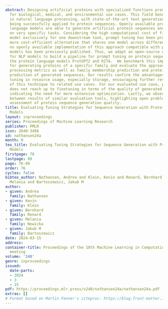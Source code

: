 ```yaml
---
abstract: Designing artificial proteins with specialized functions promises new solutions
  for biological, medical, and environmental use cases. This field benefits from advances
  in natural language processing, with state-of-the-art text generation models already
  being successfully applied to protein sequences. Openly available pre-trained protein
  language models are able to generate artificial protein sequences and can be finetuned
  on very specific tasks. Considering the high computational cost of finetuning a
  model exclusively for one downstream task, prompt tuning has been proposed as a
  more cost-efficient alternative that shares one model across different tasks. However,
  no openly available implementation of this approach compatible with protein language
  models has been previously published. Thus, we adapt an open-source codebase designed
  for NLP models to build a pipeline for prompt tuning on protein sequence data, supporting
  the protein language models ProtGPT2 and RITA.  We benchmark this implementation
  for generating proteins of a specific family and evaluate the approach using text
  processing metrics as well as family membership prediction and protein activity
  prediction of generated sequences. Our results confirm the advantages of prompt
  tuning in resource usage, especially storage, encouraging further research and expansion
  of this technique to related use cases. For our evaluated use case, prompt tuning
  does not reach up to finetuning in terms of the quality of generated protein sequences,
  indicating the need for more extensive optimization. Lastly, we observe discrepancies
  between results of similar evaluation tools, highlighting open problems for principled
  assessment of protein sequence generation quality.
title: Evaluating Tuning Strategies for Sequence Generation with Protein Language
  Models
layout: inproceedings
series: Proceedings of Machine Learning Research
publisher: PMLR
issn: 2640-3498
id: nathansen24a
month: 0
tex_title: Evaluating Tuning Strategies for Sequence Generation with Protein Language
  Models
firstpage: 76
lastpage: 89
page: 76-89
order: 76
cycles: false
bibtex_author: Nathansen, Andrea and Klein, Kevin and Renard, Bernhard and Nowicka,
  Melania and Bartoszewicz, Jakub M
author:
- given: Andrea
  family: Nathansen
- given: Kevin
  family: Klein
- given: Bernhard
  family: Renard
- given: Melania
  family: Nowicka
- given: Jakub M
  family: Bartoszewicz
date: 2024-03-15
address:
container-title: Proceedings of the 18th Machine Learning in Computational Biology
  meeting
volume: '240'
genre: inproceedings
issued:
  date-parts:
  - 2024
  - 3
  - 15
pdf: https://proceedings.mlr.press/v240/nathansen24a/nathansen24a.pdf
extras: []
# Format based on Martin Fenner's citeproc: https://blog.front-matter.io/posts/citeproc-yaml-for-bibliographies/
---
```

